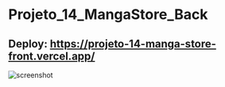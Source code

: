 # Projeto_14_MangaStore_Back
## Deploy: https://projeto-14-manga-store-front.vercel.app/

![screenshot](https://user-images.githubusercontent.com/102394072/179370364-d0333241-a6e0-4a80-8fbc-37e7f7584e32.png)
